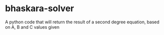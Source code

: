 # bhaskara-solver
A python code that will return the result of a second degree equation, based on A, B and C values given
